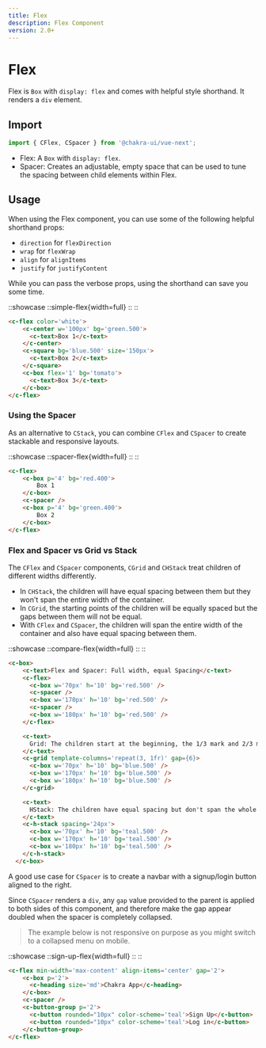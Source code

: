 ```yaml
---
title: Flex
description: Flex Component
version: 2.0+
---
```


# Flex

Flex is `Box` with `display: flex` and comes with helpful style shorthand. It renders a `div` element.

## Import

```js
import { CFlex, CSpacer } from '@chakra-ui/vue-next';
```

- Flex: A `Box` with `display: flex`.
- Spacer: Creates an adjustable, empty space that can be used to tune the spacing between child elements within Flex.

## Usage

When using the Flex component, you can use some of the following helpful shorthand props:

- `direction` for `flexDirection`
- `wrap` for `flexWrap`
- `align` for `alignItems`
- `justify` for `justifyContent`
<!-- - `basis` for `flexBasis`
- `shrink` for `flexShrink` -->
While you can pass the verbose props, using the shorthand can save you some time.

::showcase
::simple-flex{width=full}
::
::

```html
<c-flex color='white'>
    <c-center w='100px' bg='green.500'>
      <c-text>Box 1</c-text>
    </c-center>
    <c-square bg='blue.500' size='150px'>
      <c-text>Box 2</c-text>
    </c-square>
    <c-box flex='1' bg='tomato'>
      <c-text>Box 3</c-text>
    </c-box>
</c-flex>
```

### Using the Spacer

As an alternative to `CStack`, you can combine `CFlex` and `CSpacer` to create stackable and responsive layouts.

::showcase
::spacer-flex{width=full}
::
::

```html
<c-flex>
    <c-box p='4' bg='red.400'>
        Box 1
    </c-box>
    <c-spacer />
    <c-box p='4' bg='green.400'>
        Box 2
    </c-box>
</c-flex>
```

### Flex and Spacer vs Grid vs Stack

The `CFlex` and `CSpacer` components, `CGrid` and `CHStack` treat children of different widths differently.

- In `CHStack`, the children will have equal spacing between them but they won't span the entire width of the container.
- In `CGrid`, the starting points of the children will be equally spaced but the gaps between them will not be equal.
- With `CFlex` and `CSpacer`, the children will span the entire width of the container and also have equal spacing between them.

::showcase
::compare-flex{width=full}
::
::

```html
<c-box>
    <c-text>Flex and Spacer: Full width, equal Spacing</c-text>
    <c-flex>
      <c-box w='70px' h='10' bg='red.500' />
      <c-spacer />
      <c-box w='170px' h='10' bg='red.500' />
      <c-spacer />
      <c-box w='180px' h='10' bg='red.500' />
    </c-flex>

    <c-text>
      Grid: The children start at the beginning, the 1/3 mark and 2/3 mark
    </c-text>
    <c-grid template-columns='repeat(3, 1fr)' gap={6}>
      <c-box w='70px' h='10' bg='blue.500' />
      <c-box w='170px' h='10' bg='blue.500' />
      <c-box w='180px' h='10' bg='blue.500' />
    </c-grid>

    <c-text>
      HStack: The children have equal spacing but don't span the whole container
    </c-text>
    <c-h-stack spacing='24px'>
      <c-box w='70px' h='10' bg='teal.500' />
      <c-box w='170px' h='10' bg='teal.500' />
      <c-box w='180px' h='10' bg='teal.500' />
    </c-h-stack>
  </c-box>
  ```

  A good use case for `CSpacer` is to create a navbar with a signup/login button aligned to the right.

Since `CSpacer` renders a `div`, any `gap` value provided to the parent is applied to both sides of this component, and therefore make the gap appear doubled when the spacer is completely collapsed.

> The example below is not responsive on purpose as you might switch to a collapsed menu on mobile.

::showcase
::sign-up-flex{width=full}
::
::

```html
<c-flex min-width='max-content' align-items='center' gap='2'>
    <c-box p='2'>
      <c-heading size='md'>Chakra App</c-heading>
    </c-box>
    <c-spacer />
    <c-button-group p='2'>
      <c-button rounded="10px" color-scheme='teal'>Sign Up</c-button>
      <c-button rounded="10px" color-scheme='teal'>Log in</c-button>
    </c-button-group>
</c-flex>
```